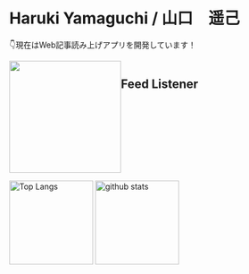 <h1>Haruki Yamaguchi / 山口　遥己</h1>

👇現在はWeb記事読み上げアプリを開発しています！
<div>
  <a src="https://www.feed-listener.com" style="display:flex;">
    <img src="https://www.feed-listener.com/static/img/sound-wave.png" alt="" style="width:200px; hight:200px; display:block;">
    <h2>Feed Listener</h2>
  </a>
</div>

<p align="left"> 
  <img alt="Top Langs" height="150px" src="https://github-readme-stats.vercel.app/api/top-langs/?username=8maguchi8ruki&layout=compact&show_icons=true&theme=onedark" />
  <img alt="github stats" height="150px" src="https://github-readme-stats.vercel.app/api?username=8maguchi8ruki&theme=onedark&show_icons=ture" />
</p>

<!-- [![trophy](https://github-profile-trophy.vercel.app/?username=8maguchi8ruki&theme=onedark&column=7
)](https://github.com/ryo-ma/github-profile-trophy) -->
